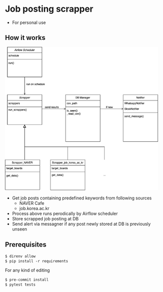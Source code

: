 # Job posting scrapper
- For personal use

## How it works

<p align="center">
    <img src="https://github.com/hyeon95y/job_posting_scrapper/blob/main/class_diagram.png" width=600px>
</p>

- Get job posts containing predefined keywords from following sources
    - NAVER Cafe
    - job.korea.ac.kr
- Process above runs perodically by Airflow scheduler
- Store scrapped job posting at DB
- Send alert via messagner if any post newly stored at DB is previously unseen

## Prerequisites

```
$ direnv allow
$ pip install -r requirements
```

For any kind of editing
```
$ pre-commit install 
$ pytest tests
```



